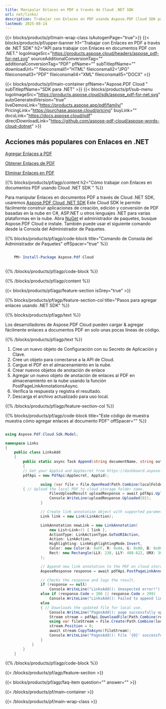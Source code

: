 ```yaml
---
title: Manipular Enlaces en PDF a través de Cloud .NET SDK
url: net/links/
description: Trabajar con Enlaces en PDF usando Aspose.PDF Cloud SDK para .NET.
lastmod: 2025-08-14
---
```


{{< blocks/products/pf/main-wrap-class isAutogenPage="true">}}
{{< blocks/products/pf/upper-banner h1="Trabajar con Enlaces en PDF a través de .NET SDK" h2="API para trabajar con Enlaces en documentos PDF con .NET." logoImageSrc="https://products.aspose.cloud/headers/aspose_pdf-for-net.svg" sourceAdditionalConversionTag="" additionalConversionTag="PDF" pfName="" subTitlepfName="" downloadUrl="" fileiconsmall1="HTML" fileiconsmall2="JPG" fileiconsmall3="PDF" fileiconsmall4="XML" fileiconsmall5="DOCX" >}}

{{< blocks/products/pf/main-container pfName="Aspose.PDF Cloud " subTitlepfName="SDK para .NET" >}}
{{< blocks/products/pf/sub-menu logoImageSrc="https://products.aspose.cloud/sdk/aspose_pdf-for-net.svg"
autoGeneratedVersion="true"
liveDemosLink="https://products.aspose.app/pdf/family/" PricingLink="https://purchase.aspose.cloud/pricing" buyLink="" docsLink="https://docs.aspose.cloud/pdf"  directDownloadLink="https://github.com/aspose-pdf-cloud/aspose-words-cloud-dotnet" >}}

<div class="container-fluid features-section bg-gray singleproduct">
<a class="anchor" id="features" name="features">
</a>
<div class="row">
<div class="container">
<h2 class="pr-ft">Acciones más populares con Enlaces en .NET</h2>
<div class="col-lg-4">
<em class="fa fa-picture-o ico-blue fa-2x col-lg-2"></em>
<p class="col-lg-10"><a href="https://products.aspose.cloud/pdf/net/links/add/">Agregar Enlaces a PDF</a></p>
</div>
<div class="col-lg-4">
<em class="fa fa-file-text ico-blue fa-2x col-lg-2"></em>
<p class="col-lg-10"><a href="https://products.aspose.cloud/pdf/net/links/get/">Obtener Enlaces de PDF</a></p>
</div>
<div class="col-lg-4">
<em class="fa fa-file-text ico-blue fa-2x col-lg-2"></em>
<p class="col-lg-10"><a href="https://products.aspose.cloud/pdf/net/links/delete/">Eliminar Enlaces en PDF</a></p>
</div>
</div>
</div>
</div>

{{% blocks/products/pf/agp/content h2="Cómo trabajar con Enlaces en documentos PDF usando Cloud .NET SDK " %}}

Para manipular Enlaces en documentos PDF a través de Cloud .NET SDK, usaremos
[Aspose.PDF Cloud .NET SDK](https://products.aspose.cloud/pdf/net/)
Este Cloud SDK le permite fácilmente construir aplicaciones de creación, edición y conversión de PDF basadas en la nube en C#, ASP.NET u otros lenguajes .NET para varias plataformas en la nube. Abra
[NuGet](https://www.nuget.org/packages/Aspose.Pdf-Cloud)
el administrador de paquetes, busque
Aspose.PDF Cloud
e instale. También puede usar el siguiente comando desde la Consola del Administrador de Paquetes.

{{% blocks/products/pf/agp/code-block title="Comando de Consola del Administrador de Paquetes" offSpacer="true" %}}

```powershell

    PM> Install-Package Aspose.Pdf-Cloud
     
```

{{% /blocks/products/pf/agp/code-block %}}

{{% /blocks/products/pf/agp/content %}}

{{< blocks/products/pf/agp/feature-section isGrey="true" >}}

{{% blocks/products/pf/agp/feature-section-col title="Pasos para agregar enlaces usando .NET SDK" %}}

{{% blocks/products/pf/agp/text %}}

Los desarrolladores de Aspose.PDF Cloud pueden cargar & agregar fácilmente enlaces a documentos PDF en solo unas pocas líneas de código.

{{% /blocks/products/pf/agp/text %}}

1. Cree un nuevo objeto de Configuración con su Secreto de Aplicación y Clave.
1. Cree un objeto para conectarse a la API de Cloud.
1. Cargue el PDF en el almacenamiento en la nube.
1. Crear nuevos objetos de anotación de enlace
1. Agregar un nuevo objeto de anotación de enlaces al PDF en almacenamiento en la nube usando la función PostPageLinkAnnotationsAsync.
1. Verifica la respuesta y registra el resultado.
1. Descarga el archivo actualizado para uso local.

{{% /blocks/products/pf/agp/feature-section-col %}}

{{% blocks/products/pf/agp/code-block title="Este código de muestra muestra cómo agregar enlaces al documento PDF" offSpacer="" %}}

```cs

using Aspose.Pdf.Cloud.Sdk.Model;

namespace Links
{
    public class LinksAdd
    {
        public static async Task Append(string documentName, string outputName, int pageNumber, string LinkAction, string remoteFolder)
        {
		// Get your AppSid and AppSecret from https://dashboard.aspose.cloud (free registration required). 
		pdfApi = new PdfApi(AppSecret, AppSid);

                using (var file = File.OpenRead(Path.Combine(localFolder, documentName)))
		{ // Upload the local PDF to cloud storage folder name.
                    FilesUploadResult uploadResponse = await pdfApi.UploadFileAsync(Path.Combine(remoteFolder, documentName), documentName);
                    Console.WriteLine(uploadResponse.Uploaded[0]);
                }

                // Create link annotation object with supported parameters
                Link link = new Link(LinkAction);

                LinkAnnotation newLink = new LinkAnnotation(
                    new List<Link>() { link },
                    ActionType: LinkActionType.GoToURIAction,
                    Action: LinkAction,
                    Highlighting: LinkHighlightingMode.Invert,
                    Color: new Color(A: 0xFF, R: 0xAA, G: 0x00, B: 0x00),
                    Rect: new Rectangle(LLX: 238, LLY: 488.622, URX: 305, URY: 498.588)
                );

                // Append new link annotation to the PDF on cloud storage.
                AsposeResponse response = await pdfApi.PostPageLinkAnnotationsAsync(documentName, pageNumber, new List<LinkAnnotation>() { newLink }, folder: remoteFolder);

                // Checks the response and logs the result.
                if (response == null)
                    Console.WriteLine("LinksAdd(): Unexpected error!");
                else if (response.Code < 200 || response.Code > 299)
                    Console.WriteLine("LinksAdd(): Failed to append link to the document.");
                else
                { // Downloads the updated file for local use.
                    Console.WriteLine("PagesAdd(): page successfully appended to the document '{0}.", documentName);
                    Stream stream = pdfApi.DownloadFile(Path.Combine(remoteFolder, documentName));
                    using var fileStream = File.Create(Path.Combine(localFolder, "append_links_" + outputName));
                    stream.Position = 0;
                    await stream.CopyToAsync(fileStream);
                    Console.WriteLine("PagesAdd(): File '{0}' successfully downloaded.", "append_links_" + outputName);
                }
            }
        }
    }
```

{{% /blocks/products/pf/agp/code-block %}}

{{< /blocks/products/pf/agp/feature-section >}}

{{< blocks/products/pf/agp/faq-item question="" answer="" >}}

{{< /blocks/products/pf/main-container >}}

{{< /blocks/products/pf/main-wrap-class >}}

